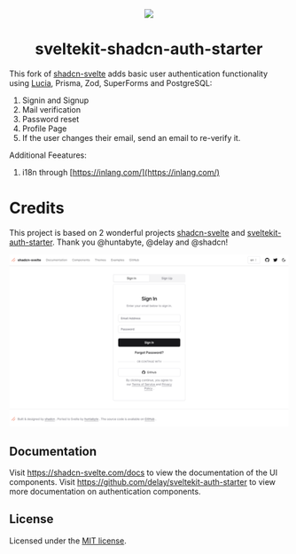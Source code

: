 <p align="center">
 <img align="center" src="https://raw.githubusercontent.com/huntabyte/shadcn-svelte/main/apps/www/static/android-chrome-192x192.png" height="96" />
 <h1 align="center">
  sveltekit-shadcn-auth-starter
 </h1>
</p>

This fork of [shadcn-svelte](https://www.shadcn-svelte.com/) adds basic user authentication functionality using [Lucia](https://lucia-auth.com/), Prisma, Zod, SuperForms and PostgreSQL:

1. Signin and Signup
2. Mail verification
3. Password reset
4. Profile Page
5. If the user changes their email, send an email to re-verify it.

Additional Feeatures:

1. i18n through [https://inlang.com/](https://inlang.com/)

# Credits

This project is based on 2 wonderful projects [shadcn-svelte](https://www.shadcn-svelte.com/) and [sveltekit-auth-starter](https://github.com/delay/sveltekit-auth-starter). Thank you @huntabyte, @delay and @shadcn!

![hero](apps/www/static/auth.png)

## Documentation

Visit https://shadcn-svelte.com/docs to view the documentation of the UI components.
Visit https://github.com/delay/sveltekit-auth-starter to view more documentation on authentication components.

## License

Licensed under the [MIT license](https://github.com/gribard/ui/blob/main/LICENSE.md).
